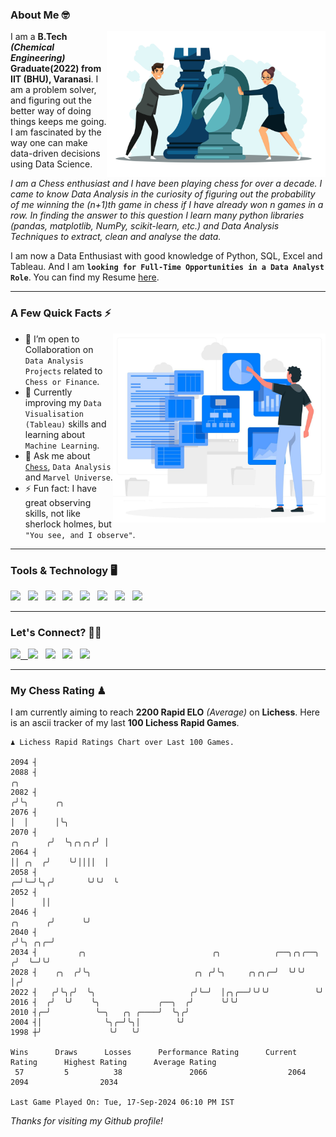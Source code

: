 ### About Me 🤓
<img align="right" alt="Coding" width="350" src="https://github.com/Laxman-Lakhan/Laxman-Lakhan/blob/master/Assets/Chess_Vector.jpg">   

I am a **B.Tech** _**(Chemical Engineering)**_ **Graduate(2022) from IIT (BHU), Varanasi**. I am a problem solver, and figuring out the better way of doing things keeps me going. I am fascinated by the way one can make data-driven decisions using Data Science. 

_I am a Chess enthusiast and I have been playing chess for over a decade. I came to know Data Analysis in the curiosity of figuring out the probability of me winning the (n+1)th game in chess if I have already won n games in a row. In finding the answer to this question I learn many python libraries (pandas, matplotlib, NumPy, scikit-learn, etc.) and Data Analysis Techniques to extract, clean and analyse the data._

I am now a Data Enthusiast with good knowledge of Python, SQL, Excel and Tableau. And I am **`looking for Full-Time Opportunities in a Data Analyst Role`**. You can find my Resume
 [here](https://drive.google.com/file/d/1UIOoogRLj5eGQFQBkuvMmTISZVdl2Ok7/view?usp=sharing).


---

### A Few Quick Facts ⚡️
<img align="right" alt="Coding" width="340" src="https://github.com/Laxman-Lakhan/Laxman-Lakhan/blob/master/Assets/Data_Vector.jpg">   

- 🤝 I’m open to Collaboration on `Data Analysis Projects` related to `Chess or Finance`.
- 📖 Currently improving my `Data Visualisation (Tableau)` skills and learning about `Machine Learning`.
- 💬 Ask me about [`Chess`](https://lichess.org/@/YourKingIsInDanger), `Data Analysis` and `Marvel Universe`.
- ⚡️ Fun fact: I have great observing skills, not like sherlock holmes, but `"You see, and I observe"`.

---
### Tools & Technology 🖥

<img src="https://img.shields.io/badge/Python-white?logo=Python&logoColor=ColorName&style=ShieldStyle" /> &nbsp;
<img src="https://img.shields.io/badge/MySQL-white?logo=MySQL&logoColor=ColorName&style=ShieldStyle" /> &nbsp;
<img src="https://img.shields.io/badge/Tableau-white?logo=Tableau&logoColor=ColorName&style=ShieldStyle" /> &nbsp;
<img src="https://img.shields.io/badge/Excel-white?logo=Microsoft+Excel&logoColor=196F3D&style=ShieldStyle" /> &nbsp;
<img src="https://img.shields.io/badge/Jupyter-white?logo=Jupyter&logoColor=ColorName&style=ShieldStyle" /> &nbsp;
<img src="https://img.shields.io/badge/pandas-white?logo=Pandas&logoColor=000080&style=ShieldStyle" /> &nbsp;
<img src="https://img.shields.io/badge/numpy-white?logo=Numpy&logoColor=85C1E9&style=ShieldStyle" /> &nbsp;
<img src="https://img.shields.io/badge/scikit learn-white?logo=Scikit+Learn&logoColor=ColorName&style=ShieldStyle" /> &nbsp;



---

### Let's Connect? 🫳🏻

<a href="mailto:laxmansingh.lakhan@gmail.com"> <img src="https://img.icons8.com/fluent/48/000000/gmail.png" width="3.5%"/> &nbsp;
[<img src="https://img.icons8.com/color/48/000000/linkedin.png" width="3.5%"/>](https://www.linkedin.com/in/laxman-lakhan/)  &nbsp;
[<img src="https://img.icons8.com/fluent/48/000000/facebook-new.png" width="3.5%"/>](https://www.facebook.com/s.laxmanlakhan/)  &nbsp;
[<img src="https://img.icons8.com/fluent/48/000000/instagram-new.png" width="3.5%"/>](https://www.instagram.com/laxman.lakhan/)  &nbsp;
[<img src="https://img.icons8.com/color/48/000000/twitter.png" width="3.5%"/>](https://twitter.com/laxman__lakhan)  &nbsp;

 ---
  
### My Chess Rating ♟
  
I am currently aiming to reach **2200 Rapid ELO** *(Average)* on **Lichess**. Here is an ascii tracker of my last **100 Lichess Rapid Games**.

  ```
  ♟︎ 𝙻𝚒𝚌𝚑𝚎𝚜𝚜 Rapid 𝚁𝚊𝚝𝚒𝚗𝚐𝚜 𝙲𝚑𝚊𝚛𝚝 𝚘𝚟𝚎𝚛 𝙻𝚊𝚜𝚝 𝟷00 𝙶𝚊𝚖𝚎𝚜.
  
2094 ┤
2088 ┤                                                                                       ╭╮
2082 ┤                                                                                      ╭╯╰╮      ╭╮
2076 ┤                                                                                      │  │      │╰╮
2070 ┤                                                                             ╭╮      ╭╯  ╰╮╭╮╭╮╭╯ │
2064 ┤                                                                             ││ ╭╮  ╭╯    ╰╯││││  │
2058 ┤                                                                           ╭─╯╰─╯╰╮╭╯       ╰╯╰╯  ╰
2052 ┤                                                                           │      ││
2046 ┤                                                                  ╭╮      ╭╯      ╰╯
2040 ┤                                                                 ╭╯╰╮ ╭╮╭─╯
2034 ┤         ╭╮                            ╭╮            ╭──╮╭╮╭──╮ ╭╯  ╰─╯╰╯
2028 ┤    ╭╮  ╭╯╰╮                       ╭╮ ╭╯╰╮     ╭╮╭╮╭─╯  ╰╯╰╯  │╭╯
2022 ┤   ╭╯╰╮╭╯  ╰╮                     ╭╯╰─╯  │╭╮╭──╯╰╯╰╯          ╰╯
2016 ┤  ╭╯  ╰╯    ╰╮             ╭──╮  ╭╯      ╰╯╰╯
2010 ┤╭─╯          ╰─╮   ╭╮ ╭────╯  ╰╮╭╯
2004 ┤│              ╰╮╭─╯╰╮│        ╰╯
1998 ┼╯               ╰╯   ╰╯ 

Wins      Draws      Losses      Performance Rating      Current Rating      Highest Rating      Average Rating
   57         5          38               2066                  2064                2094                2034     

Last Game Played On: Tue, 17-Sep-2024 06:10 PM IST
  ```
  
  
*Thanks for visiting my Github profile!*
